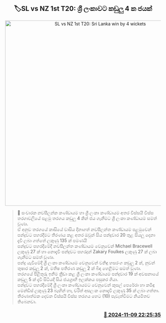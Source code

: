 <p align='center'><b><h2 align='center' title='SL vs NZ 1st T20: Sri Lanka win by 4 wickets'>🏷SL vs NZ 1st T20: ශ්‍රී ලංකාවට කඩුලු 4 ක ජයක්</h2></b></p>
<p align='center'><img src='https://helakuru.sgp1.cdn.digitaloceanspaces.com/esana/images/lib/sl-vs-nz-1st-t20.jpg' width='600' alt='SL vs NZ 1st T20: Sri Lanka win by 4 wickets'></p>

>📝 සංචාරක නවසීලන්ක කණ්ඩායම හා ශ්‍රී ලංකා කණ්ඩායම අතර විස්සයි විස්ස තරගාවලියේ පළමු තරගය කඩුලු 4 කින් ජය ගැනීමට ශ්‍රී ලංකා කණ්ඩායම සමත් වුණා.<br>ඒ අනුව තරගයේ කාසියේ වාසිය දිනාගත් නවසීලන්ත කණ්ඩායම පළමුවෙන් පන්දුවට පහරදීමට තීරණය කළ අතර ඔවුන් සිය පන්දුවාර 20 තුළ සියලු දෙනා දැවී ලබා ගත්තේ ලකුණු 135 ක් පමණයි<br>පන්දුවට පහරදීමේදී නවසීලන්ත කණ්ඩායම වෙනුවෙන් Michael Bracewell ලකුණු 27 ක් හා නොදැවී පන්දුවට පහරදුන් Zakary Foulkes ලකුණු 27 ක් ලබා ගැනීමට සමත් වුණා.<br>පන්දු යැවීමේදී ශ්‍රී ලංකා කණ්ඩායම වෙනුවෙන් වනිඳු හසරංග කඩුලු 2 ක්, නුවන් තුෂාර කඩුලු 2 ක්, මතීෂ පතිරණ කඩුලු 2 ක් බිඳ හෙළීමට සමත් වුණා.<br>තරගයේ පිළිතුරු ඉනිම ක්‍රීඩා කළ ශ්‍රී ලංකා කණ්ඩායම පන්දුවාර 19 ක් අවසනායේ කඩුලු 5 ක් දැවී සිටියදී සිය ජයග්‍රාහී ඉලක්කය පසුකර ගියා.<br>පන්දුවට පහරදීමේදී ශ්‍රී ලංකා කණ්ඩායමට වෙනුවෙන් කුසල් පෙරේරා හා කමිඳු මෙන්ඩිස් ලකුණු 23 බැඟින් හා, චරිත් අසලංක නොදැවී ලකුණු 35 ක් ලබා ගත්තා.<br>තීරණාත්මක දෙවන විස්සයි විස්ස තරගය හෙට (10) පැවැත්වීමට නියමිතව තිබෙනවා.<br>

<h3 align='right'><a href='https://www.helakuru.lk/esana/p/104895/'>📅 2024-11-09 22:25:35</a></h3>
